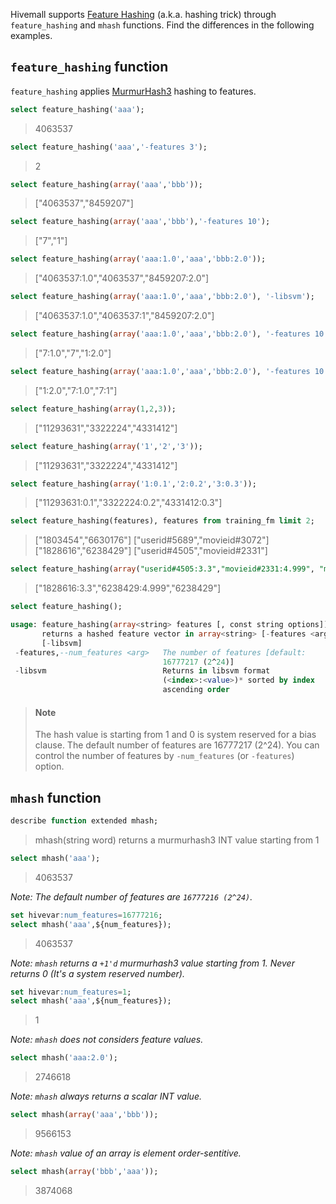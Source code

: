 <!--
  Licensed to the Apache Software Foundation (ASF) under one
  or more contributor license agreements.  See the NOTICE file
  distributed with this work for additional information
  regarding copyright ownership.  The ASF licenses this file
  to you under the Apache License, Version 2.0 (the
  "License"); you may not use this file except in compliance
  with the License.  You may obtain a copy of the License at

    http://www.apache.org/licenses/LICENSE-2.0

  Unless required by applicable law or agreed to in writing,
  software distributed under the License is distributed on an
  "AS IS" BASIS, WITHOUT WARRANTIES OR CONDITIONS OF ANY
  KIND, either express or implied.  See the License for the
  specific language governing permissions and limitations
  under the License.
-->
        
Hivemall supports [Feature Hashing](https://en.wikipedia.org/wiki/Feature_hashing) (a.k.a. hashing trick) through `feature_hashing` and `mhash` functions. 
Find the differences in the following examples.

<!-- toc -->

## `feature_hashing` function

`feature_hashing` applies [MurmurHash3](https://github.com/aappleby/smhasher) hashing to features. 

```sql
select feature_hashing('aaa');
```
> 4063537

```sql
select feature_hashing('aaa','-features 3');
```
> 2

```sql
select feature_hashing(array('aaa','bbb'));
```
> ["4063537","8459207"]

```sql
select feature_hashing(array('aaa','bbb'),'-features 10');
```
> ["7","1"]

```sql
select feature_hashing(array('aaa:1.0','aaa','bbb:2.0'));
```
> ["4063537:1.0","4063537","8459207:2.0"]

```sql
select feature_hashing(array('aaa:1.0','aaa','bbb:2.0'), '-libsvm');
```
> ["4063537:1.0","4063537:1","8459207:2.0"]

```sql
select feature_hashing(array('aaa:1.0','aaa','bbb:2.0'), '-features 10');
```
> ["7:1.0","7","1:2.0"]

```sql
select feature_hashing(array('aaa:1.0','aaa','bbb:2.0'), '-features 10 -libsvm');
```
> ["1:2.0","7:1.0","7:1"]

```sql
select feature_hashing(array(1,2,3));
```
> ["11293631","3322224","4331412"]

```sql
select feature_hashing(array('1','2','3'));
```
> ["11293631","3322224","4331412"]

```sql
select feature_hashing(array('1:0.1','2:0.2','3:0.3'));
```
> ["11293631:0.1","3322224:0.2","4331412:0.3"]

```sql
select feature_hashing(features), features from training_fm limit 2;
```
> ["1803454","6630176"]   ["userid#5689","movieid#3072"]
> ["1828616","6238429"]   ["userid#4505","movieid#2331"]

```sql
select feature_hashing(array("userid#4505:3.3","movieid#2331:4.999", "movieid#2331"));
```
> ["1828616:3.3","6238429:4.999","6238429"]

```sql
select feature_hashing();

usage: feature_hashing(array<string> features [, const string options]) -
       returns a hashed feature vector in array<string> [-features <arg>]
       [-libsvm]
 -features,--num_features <arg>   The number of features [default:
                                  16777217 (2^24)]
 -libsvm                          Returns in libsvm format
                                  (<index>:<value>)* sorted by index
                                  ascending order
```

> #### Note
> The hash value is starting from 1 and 0 is system reserved for a bias clause. The default number of features are 16777217 (2^24). 
> You can control the number of features by `-num_features` (or `-features`) option.

## `mhash` function

```sql
describe function extended mhash;
```
> mhash(string word) returns a murmurhash3 INT value starting from 1

```sql
select mhash('aaa');
```
> 4063537

_Note: The default number of features are `16777216 (2^24)`._
```sql
set hivevar:num_features=16777216;
select mhash('aaa',${num_features});
```
>4063537

_Note: `mhash` returns a `+1'd` murmurhash3 value starting from 1. Never returns 0 (It's a system reserved number)._
```sql
set hivevar:num_features=1;
select mhash('aaa',${num_features});
```
> 1

_Note: `mhash` does not considers feature values._
```sql
select mhash('aaa:2.0');
```
> 2746618

_Note: `mhash` always returns a scalar INT value._
```sql
select mhash(array('aaa','bbb'));
```
> 9566153

_Note: `mhash` value of an array is element order-sentitive._
```sql
select mhash(array('bbb','aaa'));
```
> 3874068
